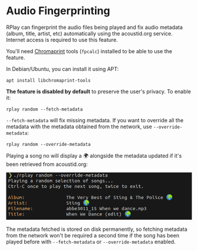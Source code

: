 # Audio Fingerprinting

RPlay can fingerprint the audio files being played and fix audio metadata (album, title, artist, etc) automatically using the acoustid.org service. Internet access is required to use this feature.

You'll need [Chromaprint](https://acoustid.org/chromaprint) tools (`fpcalc`) installed to be able to use the feature.

In Debian/Ubuntu, you can install it using APT:

```
apt install libchromaprint-tools
```

**The feature is disabled by default** to preserve the user's privacy. To enable it:

```
rplay random --fetch-metadata
```

`--fetch-metadata` will fix missing metadata.
If you want to override all the metadata with the metadata obtained from the network, use `--override-metadata`:

```
rplay random --override-metadata
```

Playing a song no will display a 🌍 alongside the metadata updated if it's been retrieved from acoustid.org:

![](docs/images/acoustid-fetch.png)

The metadata fetched is stored on disk permanently, so fetching metadata from the network won't be required a second time if the song has been played before with `--fetch-metadata` or `--override-metadata` enabled.
